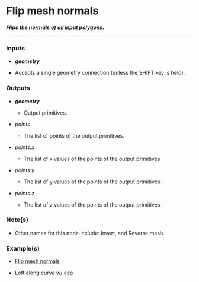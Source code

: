 # Flip mesh normals

**_Flips the normals of all input polygons._**

---


### Inputs

* **_geometry_**

 * Accepts a single geometry connection (unless the SHIFT key is held).


### Outputs

* **_geometry_**

  * Output primitives.

* _points_

  * The list of points of the output primitives.

* _points.x_

  * The list of x values of the points of the output primitives.

* _points.y_

  * The list of y values of the points of the output primitives.

* _points.z_

  * The list of z values of the points of the output primitives.


### Note(s)

* Other names for this node include: Invert, and Reverse mesh.


### Example(s)

* <a href="https://creator.trimble.com/graph?assetURI=whp:43c34697-f1b8-4cb9-8515-ce9dd86d6b0f&version=latest" target="_blank">Flip mesh normals</a>

* <a href="https://creator.trimble.com/graph?assetURI=whp:728dd414-114f-4668-8f5c-9fb8154d0b79&version=latest" target="_blank">Loft along curve w/ cap</a>
